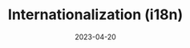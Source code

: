 ---
title: "Internationalization (i18n)"
type: docs
linkTitle: "Internationalization (i18n)"
weight: 101
date: 2023-04-20
description: >
  In diesem Kapitel wird erläutert was Internationalization ist.
---